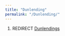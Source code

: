 ```yaml
---
title: "Dunlending"
permalink: "/Dunlending/"
---
```


1.  REDIRECT [Dunlendings](Dunlendings "wikilink")